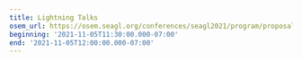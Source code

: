 ```yaml
---
title: Lightning Talks
osem_url: https://osem.seagl.org/conferences/seagl2021/program/proposals/868
beginning: '2021-11-05T11:30:00.000-07:00'
end: '2021-11-05T12:00:00.000-07:00'
---
```

